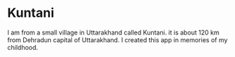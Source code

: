 # Kuntani 
I am from a small village in Uttarakhand called Kuntani. it is about 120 km from Dehradun capital of Uttarakhand. I created this app in memories of my childhood. 
